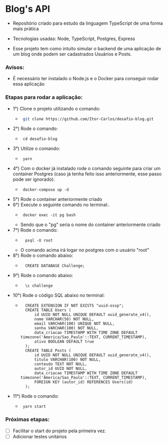 # Blog's API

* Repositório criado para estudo da linguagem TypeScript de uma forma mais prática

* Tecnologias usadas: Node, TypeScript, Postgres, Express

* Esse projeto tem como intuito simular o backend de uma aplicação de um blog onde podem ser cadastrados Usuários e Posts.

### Avisos:
 * É necessário ter instalado o Node.js e o Docker para conseguir rodar essa aplicação

### Etapas para rodar a aplicação:
* 1°) Clone o projeto utilizando o comando:
  - ```sh
     git clone https://github.com/Itor-Carlos/desafio-blog.git
    ```
* 2°) Rode o comando:
  - ```
     cd desafio-blog
    ```
* 3°) Utilize o comando:
  - ```
     yarn
    ```
* 4°) Com o docker já instalado rode o comando seguinte para criar um container Postgres (caso já tenha feito isso anteriormente, esse passo pode ser ignorado):
  - ```
     docker-compose up -d
    ```
* 5°) Rode o container anteriormente criado
* 6°) Execute o seguinte comando no terminal:.
  - ```
     docker exec -it pg bash
    ```
  - Sendo que o "pg" seria o nome do container anteriormente criado
* 7°) Rode o comando:
  - ```
      psql -U root
    ```
  - O comando acima irá logar no postgres com o usuário "root"
* 8°) Rode o comando abaixo:
  - ```
      CREATE DATABASE Challenge;
    ```
* 9°) Rode o comando abaixo:
  - ```
      \c challenge
    ```
* 10°) Rode o código SQL abaixo no terminal:
  - ```
      CREATE EXTENSION IF NOT EXISTS "uuid-ossp";
      CREATE TABLE Users (
          id UUID NOT NULL UNIQUE DEFAULT uuid_generate_v4(),
          nome VARCHAR(50) NOT NULL,
          email VARCHAR(100) UNIQUE NOT NULL,
          senha VARCHAR(100) NOT NULL,
          data_criacao TIMESTAMP WITH TIME ZONE DEFAULT timezone('America/Sao_Paulo'::TEXT, CURRENT_TIMESTAMP),
          ativo BOOLEAN DEFAULT true
      );
      CREATE TABLE Posts (
          id UUID NOT NULL UNIQUE DEFAULT uuid_generate_v4(),
          titulo VARCHAR(100) NOT NULL,
          conteudo TEXT NOT NULL,
          autor_id UUID NOT NULL,
          data_criacao TIMESTAMP WITH TIME ZONE DEFAULT timezone('America/Sao_Paulo'::TEXT, CURRENT_TIMESTAMP),
          FOREIGN KEY (autor_id) REFERENCES Users(id)
      );
    ```
* 11°) Rode o comando:
  - ```
     yarn start
    ```

### Próximas etapas:
* [ ] Facilitar o start do projeto pela primeira vez.
* [ ] Adicionar testes unitários
